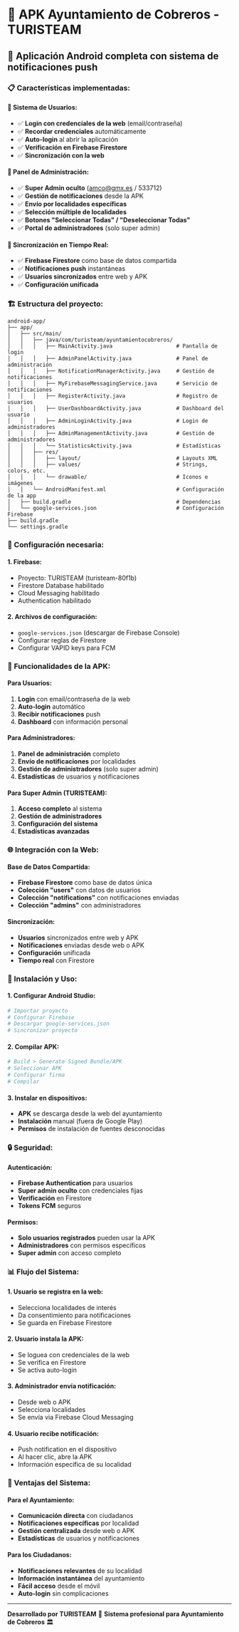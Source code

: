 # 📱 APK Ayuntamiento de Cobreros - TURISTEAM

## 🚀 Aplicación Android completa con sistema de notificaciones push

### 📋 Características implementadas:

#### **👥 Sistema de Usuarios:**
- ✅ **Login con credenciales de la web** (email/contraseña)
- ✅ **Recordar credenciales** automáticamente
- ✅ **Auto-login** al abrir la aplicación
- ✅ **Verificación en Firebase Firestore**
- ✅ **Sincronización con la web**

#### **📱 Panel de Administración:**
- ✅ **Super Admin oculto** (amco@gmx.es / 533712)
- ✅ **Gestión de notificaciones** desde la APK
- ✅ **Envío por localidades específicas**
- ✅ **Selección múltiple de localidades**
- ✅ **Botones "Seleccionar Todas" / "Deseleccionar Todas"**
- ✅ **Portal de administradores** (solo super admin)

#### **🔄 Sincronización en Tiempo Real:**
- ✅ **Firebase Firestore** como base de datos compartida
- ✅ **Notificaciones push** instantáneas
- ✅ **Usuarios sincronizados** entre web y APK
- ✅ **Configuración unificada**

### 🏗️ Estructura del proyecto:

```
android-app/
├── app/
│   ├── src/main/
│   │   ├── java/com/turisteam/ayuntamientocobreros/
│   │   │   ├── MainActivity.java                    # Pantalla de login
│   │   │   ├── AdminPanelActivity.java              # Panel de administración
│   │   │   ├── NotificationManagerActivity.java     # Gestión de notificaciones
│   │   │   ├── MyFirebaseMessagingService.java      # Servicio de notificaciones
│   │   │   ├── RegisterActivity.java                # Registro de usuarios
│   │   │   ├── UserDashboardActivity.java           # Dashboard del usuario
│   │   │   ├── AdminLoginActivity.java              # Login de administradores
│   │   │   ├── AdminManagementActivity.java         # Gestión de administradores
│   │   │   └── StatisticsActivity.java              # Estadísticas
│   │   ├── res/
│   │   │   ├── layout/                              # Layouts XML
│   │   │   ├── values/                              # Strings, colors, etc.
│   │   │   └── drawable/                            # Iconos e imágenes
│   │   └── AndroidManifest.xml                      # Configuración de la app
│   ├── build.gradle                                 # Dependencias
│   └── google-services.json                         # Configuración Firebase
├── build.gradle
└── settings.gradle
```

### 🔑 Configuración necesaria:

#### **1. Firebase:**
- Proyecto: TURISTEAM (turisteam-80f1b)
- Firestore Database habilitado
- Cloud Messaging habilitado
- Authentication habilitado

#### **2. Archivos de configuración:**
- `google-services.json` (descargar de Firebase Console)
- Configurar reglas de Firestore
- Configurar VAPID keys para FCM

### 📱 Funcionalidades de la APK:

#### **Para Usuarios:**
1. **Login** con email/contraseña de la web
2. **Auto-login** automático
3. **Recibir notificaciones** push
4. **Dashboard** con información personal

#### **Para Administradores:**
1. **Panel de administración** completo
2. **Envío de notificaciones** por localidades
3. **Gestión de administradores** (solo super admin)
4. **Estadísticas** de usuarios y notificaciones

#### **Para Super Admin (TURISTEAM):**
1. **Acceso completo** al sistema
2. **Gestión de administradores**
3. **Configuración del sistema**
4. **Estadísticas avanzadas**

### 🌐 Integración con la Web:

#### **Base de Datos Compartida:**
- **Firebase Firestore** como base de datos única
- **Colección "users"** con datos de usuarios
- **Colección "notifications"** con notificaciones enviadas
- **Colección "admins"** con administradores

#### **Sincronización:**
- **Usuarios** sincronizados entre web y APK
- **Notificaciones** enviadas desde web o APK
- **Configuración** unificada
- **Tiempo real** con Firestore

### 🚀 Instalación y Uso:

#### **1. Configurar Android Studio:**
```bash
# Importar proyecto
# Configurar Firebase
# Descargar google-services.json
# Sincronizar proyecto
```

#### **2. Compilar APK:**
```bash
# Build > Generate Signed Bundle/APK
# Seleccionar APK
# Configurar firma
# Compilar
```

#### **3. Instalar en dispositivos:**
- **APK** se descarga desde la web del ayuntamiento
- **Instalación** manual (fuera de Google Play)
- **Permisos** de instalación de fuentes desconocidas

### 🔒 Seguridad:

#### **Autenticación:**
- **Firebase Authentication** para usuarios
- **Super admin oculto** con credenciales fijas
- **Verificación** en Firestore
- **Tokens FCM** seguros

#### **Permisos:**
- **Solo usuarios registrados** pueden usar la APK
- **Administradores** con permisos específicos
- **Super admin** con acceso completo

### 📊 Flujo del Sistema:

#### **1. Usuario se registra en la web:**
- Selecciona localidades de interés
- Da consentimiento para notificaciones
- Se guarda en Firebase Firestore

#### **2. Usuario instala la APK:**
- Se loguea con credenciales de la web
- Se verifica en Firestore
- Se activa auto-login

#### **3. Administrador envía notificación:**
- Desde web o APK
- Selecciona localidades
- Se envía via Firebase Cloud Messaging

#### **4. Usuario recibe notificación:**
- Push notification en el dispositivo
- Al hacer clic, abre la APK
- Información específica de su localidad

### 🎯 Ventajas del Sistema:

#### **Para el Ayuntamiento:**
- **Comunicación directa** con ciudadanos
- **Notificaciones específicas** por localidad
- **Gestión centralizada** desde web o APK
- **Estadísticas** de usuarios y notificaciones

#### **Para los Ciudadanos:**
- **Notificaciones relevantes** de su localidad
- **Información instantánea** del ayuntamiento
- **Fácil acceso** desde el móvil
- **Auto-login** sin complicaciones

---
**Desarrollado por TURISTEAM** 🚀
**Sistema profesional para Ayuntamiento de Cobreros** 🏛️